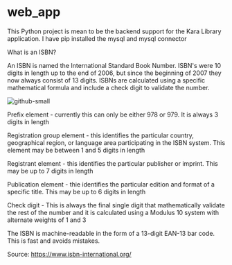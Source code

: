 # web_app
This Python project is mean to be the backend support for the Kara Library application. I have pip installed the mysql and mysql connector

What is an ISBN?

An ISBN is named the International Standard Book Number. ISBN's were 10 digits in length up to the end of 2006, but since the beginning of 2007 they now always consist of 13 digits. ISBNs are calculated using a specific mathematical formula and include a check digit to validate the number.

![github-small](https://www.isbn-international.org/sites/default/files/styles/internal_page/public/what%20is%20an%20ISBN%20%281%29%20English%20revised.png?itok=FdECBknf)

Prefix element - currently this can only be either 978 or 979. It is always 3 digits in length

Registration group element - this identifies the particular country, geographical region, or language area participating in the ISBN system. This element may be between 1 and 5 digits in length

Registrant element - this identifies the particular publisher or imprint. This may be up to 7 digits in length

Publication element - thie identifies the particular edition and format of a specific title. This may be up to 6 digits in length

Check digit - This is always the final single digit that mathematically validate the rest of the number and it is calculated using a Modulus 10 system with alternate weights of 1 and 3

The ISBN is machine-readable in the form of a 13-digit EAN-13 bar code. This is fast and avoids mistakes.

Source: https://www.isbn-international.org/
